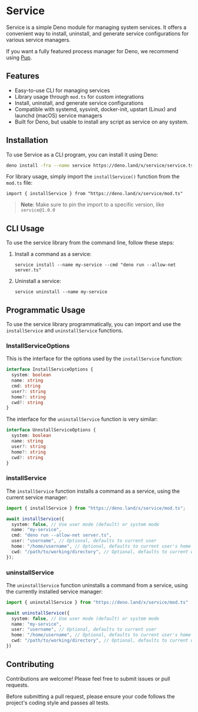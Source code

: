 # Service

Service is a simple Deno module for managing system services. It offers a convenient way to install, uninstall, and generate service configurations for various service managers.

If you want a fully featured process manager for Deno, we recommend using [Pup](https://github.com/hexagon/pup).

## Features

- Easy-to-use CLI for managing services
- Library usage through `mod.ts` for custom integrations
- Install, uninstall, and generate service configurations
- Compatible with systemd, sysvinit, docker-init, upstart (Linux) and launchd (macOS) service managers
- Built for Deno, but usable to install any script as service on any system.

## Installation

To use Service as a CLI program, you can install it using Deno:

```sh
deno install -fra --name service https://deno.land/x/service/service.ts
```

For library usage, simply import the `installService()` function from the `mod.ts` file:

    import { installService } from "https://deno.land/x/service/mod.ts"

> **Note**: Make sure to pin the import to a specific version, like `service@1.0.0`

## CLI Usage

To use the service library from the command line, follow these steps:

1. Install a command as a service:

   ```
   service install --name my-service --cmd "deno run --allow-net server.ts"
   ```

2. Uninstall a service:

   ```
   service uninstall --name my-service
   ```

## Programmatic Usage

To use the service library programmatically, you can import and use the `installService` and `uninstallService` functions.

### InstallServiceOptions

This is the interface for the options used by the `installService` function:

```ts
interface InstallServiceOptions {
  system: boolean
  name: string
  cmd: string
  user?: string
  home?: string
  cwd?: string
}
```

The interface for the `uninstallService` function is very similar:

```ts
interface UnnstallServiceOptions {
  system: boolean
  name: string
  user?: string
  home?: string
  cwd?: string
}
```

### installService

The `installService` function installs a command as a service, using the current service manager:

```ts
import { installService } from "https://deno.land/x/service/mod.ts";

await installService({
  system: false, // Use user mode (default) or system mode
  name: "my-service",
  cmd: "deno run --allow-net server.ts",
  user: "username", // Optional, defaults to current user
  home: "/home/username", // Optional, defaults to current user's home
  cwd: "/path/to/working/directory", // Optional, defaults to current working directory
});
```

### uninstallService

The `uninstallService` function uninstalls a command from a service, using the currently installed service manager:

```ts
import { uninstallService } from "https://deno.land/x/service/mod.ts"

await uninstallService({
  system: false, // Use user mode (default) or system mode
  name: "my-service",
  user: "username", // Optional, defaults to current user
  home: "/home/username", // Optional, defaults to current user's home
  cwd: "/path/to/working/directory", // Optional, defaults to current working directory
})
```

## Contributing

Contributions are welcome! Please feel free to submit issues or pull requests.

Before submitting a pull request, please ensure your code follows the project's coding style and passes all tests.
